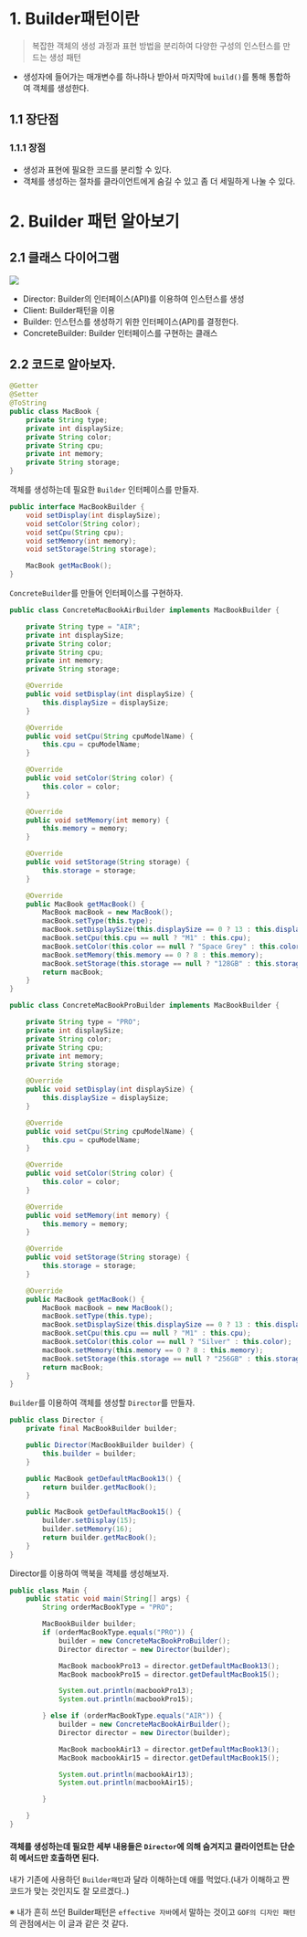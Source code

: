 # 1. Builder패턴이란
>  복잡한 객체의 생성 과정과 표현 방법을 분리하여 다양한 구성의 인스턴스를 만드는 생성 패턴
- 생성자에 들어가는 매개변수를 하나하나 받아서 마지막에 `build()`를 통해 통합하여 객체를 생성한다. 

## 1.1 장단점
### 1.1.1 장점
- 생성과 표현에 필요한 코드를 분리할 수 있다.
- 객체를 생성하는 절차를 클라이언트에게 숨길 수 있고 좀 더 세밀하게 나눌 수 있다.


# 2. Builder 패턴 알아보기
## 2.1 클래스 다이어그램
![](img/builderPattern.png)<br/>
- Director: Builder의 인터페이스(API)를 이용하여 인스턴스를 생성
- Client: Builder패턴을 이용
- Builder: 인스턴스를 생성하기 위한 인터페이스(API)를 결정한다.
- ConcreteBuilder: Builder 인터페이스를 구현하는 클래스

## 2.2 코드로 알아보자.
```java
@Getter
@Setter
@ToString
public class MacBook {
    private String type;
    private int displaySize;
    private String color;
    private String cpu;
    private int memory;
    private String storage;
}
```
객체를 생성하는데 필요한 `Builder` 인터페이스를 만들자.
```java
public interface MacBookBuilder {
    void setDisplay(int displaySize);
    void setColor(String color);
    void setCpu(String cpu);
    void setMemory(int memory);
    void setStorage(String storage);

    MacBook getMacBook();
}
```
`ConcreteBuilder`를 만들어 인터페이스를 구현하자.
```java
public class ConcreteMacBookAirBuilder implements MacBookBuilder {

    private String type = "AIR";
    private int displaySize;
    private String color;
    private String cpu;
    private int memory;
    private String storage;

    @Override
    public void setDisplay(int displaySize) {
        this.displaySize = displaySize;
    }

    @Override
    public void setCpu(String cpuModelName) {
        this.cpu = cpuModelName;
    }

    @Override
    public void setColor(String color) {
        this.color = color;
    }

    @Override
    public void setMemory(int memory) {
        this.memory = memory;
    }

    @Override
    public void setStorage(String storage) {
        this.storage = storage;
    }

    @Override
    public MacBook getMacBook() {
        MacBook macBook = new MacBook();
        macBook.setType(this.type);
        macBook.setDisplaySize(this.displaySize == 0 ? 13 : this.displaySize);
        macBook.setCpu(this.cpu == null ? "M1" : this.cpu);
        macBook.setColor(this.color == null ? "Space Grey" : this.color);
        macBook.setMemory(this.memory == 0 ? 8 : this.memory);
        macBook.setStorage(this.storage == null ? "128GB" : this.storage);
        return macBook;
    }
}
```
```java
public class ConcreteMacBookProBuilder implements MacBookBuilder {

    private String type = "PRO";
    private int displaySize;
    private String color;
    private String cpu;
    private int memory;
    private String storage;

    @Override
    public void setDisplay(int displaySize) {
        this.displaySize = displaySize;
    }

    @Override
    public void setCpu(String cpuModelName) {
        this.cpu = cpuModelName;
    }

    @Override
    public void setColor(String color) {
        this.color = color;
    }

    @Override
    public void setMemory(int memory) {
        this.memory = memory;
    }

    @Override
    public void setStorage(String storage) {
        this.storage = storage;
    }

    @Override
    public MacBook getMacBook() {
        MacBook macBook = new MacBook();
        macBook.setType(this.type);
        macBook.setDisplaySize(this.displaySize == 0 ? 13 : this.displaySize);
        macBook.setCpu(this.cpu == null ? "M1" : this.cpu);
        macBook.setColor(this.color == null ? "Silver" : this.color);
        macBook.setMemory(this.memory == 0 ? 8 : this.memory);
        macBook.setStorage(this.storage == null ? "256GB" : this.storage);
        return macBook;
    }
}
```
`Builder`를 이용하여 객체를 생성할 `Director`를 만들자.
```java
public class Director {
    private final MacBookBuilder builder;

    public Director(MacBookBuilder builder) {
        this.builder = builder;
    }

    public MacBook getDefaultMacBook13() {
        return builder.getMacBook();
    }

    public MacBook getDefaultMacBook15() {
        builder.setDisplay(15);
        builder.setMemory(16);
        return builder.getMacBook();
    }
}
```
Director를 이용하여 맥북을 객체를 생성해보자.
```java
public class Main {
    public static void main(String[] args) {
        String orderMacBookType = "PRO";

        MacBookBuilder builder;
        if (orderMacBookType.equals("PRO")) {
            builder = new ConcreteMacBookProBuilder();
            Director director = new Director(builder);

            MacBook macbookPro13 = director.getDefaultMacBook13();
            MacBook macbookPro15 = director.getDefaultMacBook15();

            System.out.println(macbookPro13);
            System.out.println(macbookPro15);

        } else if (orderMacBookType.equals("AIR")) {
            builder = new ConcreteMacBookAirBuilder();
            Director director = new Director(builder);

            MacBook macbookAir13 = director.getDefaultMacBook13();
            MacBook macbookAir15 = director.getDefaultMacBook15();

            System.out.println(macbookAir13);
            System.out.println(macbookAir15);

        }

    }
}

```
#### 객체를 생성하는데 필요한 세부 내용들은 `Director`에 의해 숨겨지고 클라이언트는 단순히 메서드만 호출하면 된다.

내가 기존에 사용하던 `Builder패턴`과 달라 이해하는데 애를 먹었다.(내가 이해하고 짠 코드가 맞는 것인지도 잘 모르겠다..)<br/><br/>
※ 내가 흔히 쓰던 Builder패턴은 `effective 자바`에서 말하는 것이고 `GOF의 디자인 패턴`의 관점에서는 이 글과 같은 것 같다.